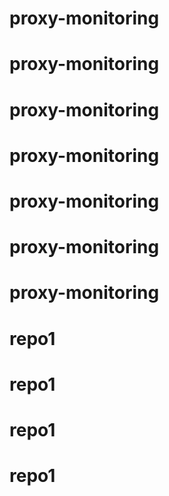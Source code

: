 # proxy-monitoring
# proxy-monitoring
# proxy-monitoring
# proxy-monitoring
# proxy-monitoring
# proxy-monitoring
# proxy-monitoring
# repo1
# repo1
# repo1
# repo1
